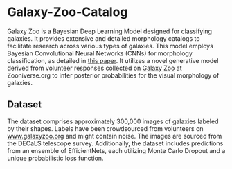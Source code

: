 # Galaxy-Zoo-Catalog
Galaxy Zoo is a Bayesian Deep Learning Model designed for classifying galaxies. It provides extensive and detailed morphology catalogs to facilitate research across various types of galaxies. This model employs Bayesian Convolutional Neural Networks (CNNs) for morphology classification, as detailed in [this paper](https://arxiv.org/abs/1905.07424). It utilizes a novel generative model derived from volunteer responses collected on [Galaxy Zoo](https://www.zooniverse.org/projects/zookeeper/galaxy-zoo/about/results) at Zooniverse.org to infer posterior probabilities for the visual morphology of galaxies.

## Dataset
The dataset comprises approximately 300,000 images of galaxies labeled by their shapes. Labels have been crowdsourced from volunteers on www.galaxyzoo.org and might contain noise. The images are sourced from the DECaLS telescope survey. Additionally, the dataset includes predictions from an ensemble of EfficientNets, each utilizing Monte Carlo Dropout and a unique probabilistic loss function.
